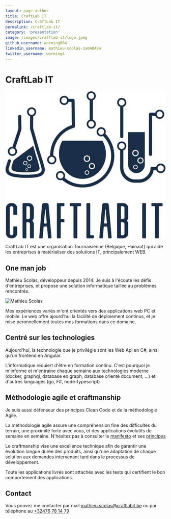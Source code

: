 ```yaml
---
layout: page-author
title: CraftLab IT
description: CraftLab IT
permalink: /craftlab-it/
category: 'presentation'
image: /images/craftlab-it/logo.jpeg
github_username: worming004
linkedin_username: mathieu-scolas-1a048484
twitter_username: worming4
---
```


# CraftLab IT

![Logo](/images/craftlab-it/logo.jpeg)

CraftLab IT est une organisation Tournaisienne (Belgique, Hainaut) qui aide les entreprises à matérialiser des solutions IT, principalement WEB.

## One man job

Mathieu Scolas, développeur depuis 2014.
Je suis à l'écoute les défis d'entreprises, et propose une solution informatique taillée au problèmes rencontrés.

![Mathieu Scolas](/images/craftlab-it/profil.jpg)

Mes expériences variés m'ont orientés vers des applications web PC et mobile. Le web offre ajourd'hui la facilité de déploiement continus, et je mise peronnellement toutes mes formations dans ce domaine.

## Centré sur les technologies

Aujourd'hui, la technologie que je privilégie sont les Web Api en C#, ainsi qu'un frontend en Angular.

L'informatique requiert d'être en formation continu. C'est pourquoi je m'informe et m'entraine chaque semaine aux technologies moderne (docker, graphql, database en graph, database orienté document, ...) et d'autres languages (go, F#, node-typescript)

## Méthodologie agile et craftmanship

Je suis aussi défenseur des principes Clean Code et de la méthodologie Agile.

La méthodologie agile assure une compréhension fine des difficultés du terrain, une proximité forte avec vous, et des applications évolutifs de semaine en semaine. N'hésitez pas à consulter le [manifesto](https://agilemanifesto.org/iso/fr/manifesto.html) et ses [principes](https://agilemanifesto.org/iso/fr/principles.html)

Le craftmanship vise une excellence technique afin de garantir une évolution longue durée des produits, ainsi qu'une adaptation de chaque solution aux demandes intervenant tard dans le processus de développement.

Toute les applications livrés sont attachés avec les tests qui certifient le bon comportement des applications.

## Contact

Vous pouvez me contacter par mail <mathieu.scolas@craftlabit.be> ou par téléphone au <a href="+32476781479">+32476 78 14 79</a>
